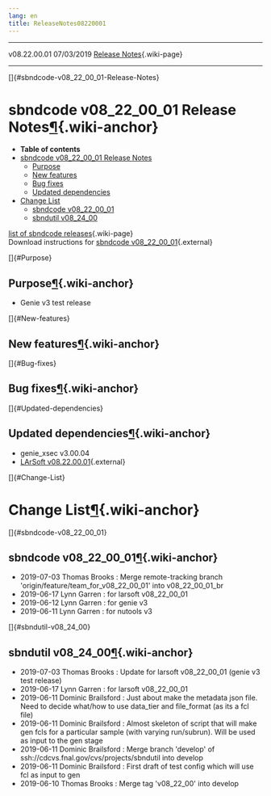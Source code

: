 ```yaml
---
lang: en
title: ReleaseNotes08220001
---
```


  -------------- ------------ -- -- --------------------------------------------------------
  v08.22.00.01   07/03/2019         [Release Notes](ReleaseNotes08220001.html){.wiki-page}
  -------------- ------------ -- -- --------------------------------------------------------

[]{#sbndcode-v08_22_00_01-Release-Notes}

sbndcode v08\_22\_00\_01 Release Notes[¶](#sbndcode-v08_22_00_01-Release-Notes){.wiki-anchor}
=============================================================================================

-   **Table of contents**
-   [sbndcode v08\_22\_00\_01 Release
    Notes](#sbndcode-v08_22_00_01-Release-Notes)
    -   [Purpose](#Purpose)
    -   [New features](#New-features)
    -   [Bug fixes](#Bug-fixes)
    -   [Updated dependencies](#Updated-dependencies)
-   [Change List](#Change-List)
    -   [sbndcode v08\_22\_00\_01](#sbndcode-v08_22_00_01)
    -   [sbndutil v08\_24\_00](#sbndutil-v08_24_00)

[list of sbndcode
releases](List_of_SBND_code_releases.html){.wiki-page}\
Download instructions for [sbndcode
v08\_22\_00\_01](http://scisoft.fnal.gov/scisoft/bundles/sbnd/v08_22_00_01/sbndcode-v08_22_00_01.html){.external}

[]{#Purpose}

Purpose[¶](#Purpose){.wiki-anchor}
----------------------------------

-   Genie v3 test release

[]{#New-features}

New features[¶](#New-features){.wiki-anchor}
--------------------------------------------

[]{#Bug-fixes}

Bug fixes[¶](#Bug-fixes){.wiki-anchor}
--------------------------------------

[]{#Updated-dependencies}

Updated dependencies[¶](#Updated-dependencies){.wiki-anchor}
------------------------------------------------------------

-   genie\_xsec v3.00.04
-   [LArSoft
    v08.22.00.01](https://cdcvs.fnal.gov/redmine/projects/larsoft/wiki/ReleaseNotes08220001){.external}

[]{#Change-List}

Change List[¶](#Change-List){.wiki-anchor}
==========================================

[]{#sbndcode-v08_22_00_01}

sbndcode v08\_22\_00\_01[¶](#sbndcode-v08_22_00_01){.wiki-anchor}
-----------------------------------------------------------------

-   2019-07-03 Thomas Brooks : Merge remote-tracking branch
    \'origin/feature/team\_for\_v08\_22\_00\_01\' into
    v08\_22\_00\_01\_br
-   2019-06-17 Lynn Garren : for larsoft v08\_22\_00\_01
-   2019-06-12 Lynn Garren : for genie v3
-   2019-06-11 Lynn Garren : for nutools v3

[]{#sbndutil-v08_24_00}

sbndutil v08\_24\_00[¶](#sbndutil-v08_24_00){.wiki-anchor}
----------------------------------------------------------

-   2019-07-03 Thomas Brooks : Update for larsoft v08\_22\_00\_01 (genie
    v3 test release)
-   2019-06-17 Lynn Garren : for larsoft v08\_22\_00\_01
-   2019-06-11 Dominic Brailsford : Just about make the metadata json
    file. Need to decide what/how to use data\_tier and file\_format (as
    its a fcl file)
-   2019-06-11 Dominic Brailsford : Almost skeleton of script that will
    make gen fcls for a particular sample (with varying run/subrun).
    Will be used as input to the gen stage
-   2019-06-11 Dominic Brailsford : Merge branch \'develop\' of
    ssh://cdcvs.fnal.gov/cvs/projects/sbndutil into develop
-   2019-06-11 Dominic Brailsford : First draft of test config which
    will use fcl as input to gen
-   2019-06-10 Thomas Brooks : Merge tag \'v08\_22\_00\' into develop

